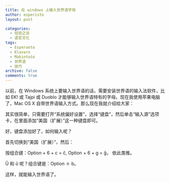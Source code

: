 ```yaml
---
title: 在 windows 上输入世界语字母
author: esperisto
layout: post

categories:
  - 经验之谈
  - 语言文化
tags:
  - Esperanto
  - Klavaro
  - Makintoŝo
  - 世界语
  - 技巧
archive: false
comments: true
---
```

以前，在 Windows 系统上要输入世界语的话，需要安装世界语的输入法软件，比如 EK! 或 Tajpi 或 Duoblo 才能够输入世界语特有的字母。现在我使用苹果电脑了，Mac OS X 自带世界语输入方式。那么现在我就介绍给大家：

其实很简单，只需要打开“系统偏好设置”，选择“键盘”，然后单击“输入源”选项卡，在里面添加“美国（扩展）”这一种键盘即可。

好，键盘添加好了，如何输入呢？

首先切换到“美国（扩展）”，然后：

按组合键：Option + 6 + c = ĉ, Option + 6 + g = ĝ， 依此类推。

Ŭ 和 ŭ 呢？组合键是：Option ＋ b。

这样，就能输入世界语了。
